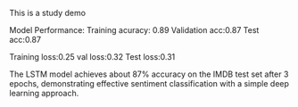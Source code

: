 This is a study demo

Model Performance:
Training acuracy: 0.89
Validation acc:0.87
Test acc:0.87

Training loss:0.25
val loss:0.32
Test loss:0.31

The LSTM model achieves about 87% accuracy on the IMDB test set after 3 epochs, demonstrating effective sentiment classification with a simple deep learning approach.



